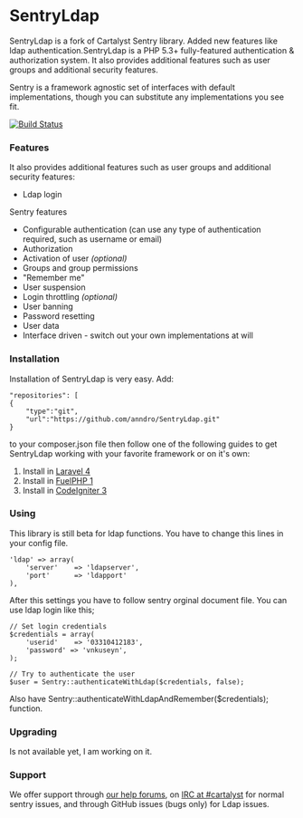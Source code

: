 # SentryLdap

SentryLdap is a fork of Cartalyst Sentry library. Added new features like ldap authentication.SentryLdap is a PHP 5.3+ fully-featured authentication & authorization system. It also provides additional features such as user groups and additional security features.

Sentry is a framework agnostic set of interfaces with default implementations, though you can substitute any implementations you see fit.

[![Build Status](https://travis-ci.org/cartalyst/sentry.png?branch=master)](https://travis-ci.org/cartalyst/sentry)

### Features

It also provides additional features such as user groups and additional security features:
- Ldap login

Sentry features
- Configurable authentication (can use any type of authentication required, such as username or email)
- Authorization
- Activation of user *(optional)*
- Groups and group permissions
- "Remember me"
- User suspension
- Login throttling *(optional)*
- User banning
- Password resetting
- User data
- Interface driven - switch out your own implementations at will

### Installation

Installation of SentryLdap is very easy. Add:

    "repositories": [
    {
        "type":"git",
        "url":"https://github.com/anndro/SentryLdap.git"
    }

to your composer.json file then follow one of the following guides to get SentryLdap working with your favorite framework or on it's own:

1. Install in [Laravel 4](http://docs.cartalyst.com/sentry-2/installation/laravel-4)
2. Install in [FuelPHP 1](http://docs.cartalyst.com/sentry-2/installation/fuelphp-1)
3. Install in [CodeIgniter 3](http://docs.cartalyst.com/sentry-2/installation/codeigniter-3)

### Using

This library is still beta for ldap functions. You have to change this lines in your config file.

	'ldap' => array(
		'server'	=> 'ldapserver',
		'port'		=> 'ldapport'
	),

After this settings you have to follow sentry orginal document file. You can use ldap login like this;

    // Set login credentials
    $credentials = array(
        'userid'    => '03310412183',
        'password' => 'vnkuseyn',
    );

    // Try to authenticate the user
    $user = Sentry::authenticateWithLdap($credentials, false);

Also have Sentry::authenticateWithLdapAndRemember($credentials); function.


### Upgrading

Is not available yet, I am working on it.

### Support

We offer support through [our help forums](http://help.cartalyst.com), on [IRC at #cartalyst](http://webchat.freenode.net/?channels=cartalyst) for normal sentry issues, and through GitHub issues (bugs only) for Ldap issues.

